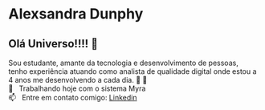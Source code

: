# Alexsandra Dunphy 

## Olá Universo!!!! 👋
Sou estudante, amante da tecnologia e desenvolvimento de pessoas, 
<br>tenho experiência atuando como analista de qualidade digital onde estou a 4 anos me desenvolvendo a cada dia.
 :rocket: 🧡 
 <br/>    📝   Trabalhando hoje com o sistema Myra 
 <br/>    📫   Entre em contato comigo: [Linkedin](https://www.linkedin.com/in/alexsandra-santos-lima-051a6721b/)
 
